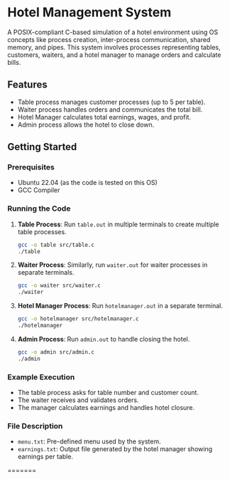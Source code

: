 
# Hotel Management System

A POSIX-compliant C-based simulation of a hotel environment using OS concepts like process creation, inter-process communication, shared memory, and pipes. This system involves processes representing tables, customers, waiters, and a hotel manager to manage orders and calculate bills.

## Features
- Table process manages customer processes (up to 5 per table).
- Waiter process handles orders and communicates the total bill.
- Hotel Manager calculates total earnings, wages, and profit.
- Admin process allows the hotel to close down.

## Getting Started
### Prerequisites
- Ubuntu 22.04 (as the code is tested on this OS)
- GCC Compiler

### Running the Code
1. **Table Process**: 
   Run `table.out` in multiple terminals to create multiple table processes.

   ```bash
   gcc -o table src/table.c
   ./table
   ```

2. **Waiter Process**:
   Similarly, run `waiter.out` for waiter processes in separate terminals.

   ```bash
   gcc -o waiter src/waiter.c
   ./waiter
   ```

3. **Hotel Manager Process**:
   Run `hotelmanager.out` in a separate terminal.

   ```bash
   gcc -o hotelmanager src/hotelmanager.c
   ./hotelmanager
   ```

4. **Admin Process**:
   Run `admin.out` to handle closing the hotel.

   ```bash
   gcc -o admin src/admin.c
   ./admin
   ```

### Example Execution
- The table process asks for table number and customer count.
- The waiter receives and validates orders.
- The manager calculates earnings and handles hotel closure.

### File Description
- `menu.txt`: Pre-defined menu used by the system.
- `earnings.txt`: Output file generated by the hotel manager showing earnings per table.
  
=======

